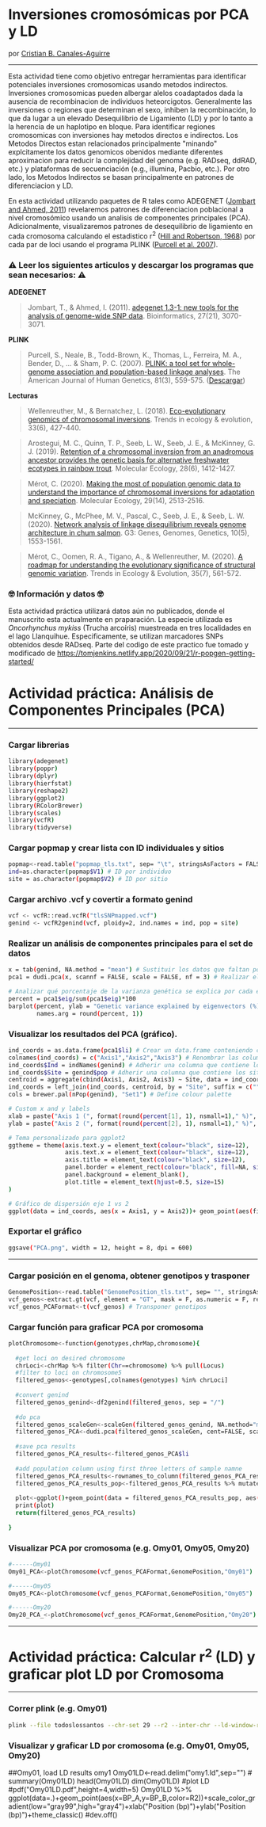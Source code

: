 # Inversiones cromosómicas por PCA y LD

por [Cristian B. Canales-Aguirre](https://www.researchgate.net/profile/Cristian-Canales-Aguirre)
______


Esta actividad tiene como objetivo entregar herramientas para identificar potenciales inversiones cromosomicas usando metodos indirectos. Inversiones cromosomicas pueden albergar alelos coadaptados dada la ausencia de recombinacion de individuos heteorcigotos. Generalmente las inversiones o regiones que determinan el sexo, inhiben la recombinación, lo que da lugar a un elevado Desequilibrio de Ligamiento (LD) y por lo tanto a la herencia de un haplotipo en bloque. Para identificar regiones cromosomicas con inversiones hay metodos directos e indirectos. Los Metodos Directos estan relacionados principalmente "minando" explcitamente los datos genomicos obenidos mediante diferentes aproximacion para reducir la complejidad del genoma (e.g. RADseq, ddRAD, etc.) y plataformas de secuenciación (e.g., illumina, Pacbio, etc.). Por otro lado, los Metodos Indirectos se basan principalmente en patrones de diferenciacion y LD.

En esta actividad utilizando paquetes de R tales como ADEGENET ([Jombart and Ahmed, 2011](https://doi.org/10.1093/bioinformatics/btr521)) revelaremos patrones de diferenciacion poblacional a nivel cromosómico usando un analisis de componentes principales (PCA). Adicionalmente, visualizaremos patrones de desequilibrio de ligamiento en cada cromosoma calculando el estadistico r<sup>2</sup> ([Hill and Robertson, 1968](https://link.springer.com/article/10.1007/BF01245622)) por cada par de loci usando el programa PLINK ([Purcell et al. 2007](https://doi.org/10.1086/519795)).
    
  
  ### :warning: Leer los siguientes articulos y descargar los programas que sean necesarios: :warning:

**ADEGENET**
>Jombart, T., & Ahmed, I. (2011). [adegenet 1.3-1: new tools for the analysis of genome-wide SNP data](https://doi.org/10.1093/bioinformatics/btr521). Bioinformatics, 27(21), 3070-3071.

**PLINK**

>Purcell, S., Neale, B., Todd-Brown, K., Thomas, L., Ferreira, M. A., Bender, D., ... & Sham, P. C. (2007). [PLINK: a tool set for whole-genome association and population-based linkage analyses](https://doi.org/10.1086/519795). The American Journal of Human Genetics, 81(3), 559-575. ([Descargar](https://www.cog-genomics.org/plink/))

**Lecturas**
>Wellenreuther, M., & Bernatchez, L. (2018). [Eco-evolutionary genomics of chromosomal inversions](https://doi.org/10.1016/j.tree.2018.04.002). Trends in ecology & evolution, 33(6), 427-440.

>Arostegui, M. C., Quinn, T. P., Seeb, L. W., Seeb, J. E., & McKinney, G. J. (2019). [Retention of a chromosomal inversion from an anadromous ancestor provides the genetic basis for alternative freshwater ecotypes in rainbow trout](https://doi.org/10.1111/mec.15037). Molecular Ecology, 28(6), 1412-1427.

>Mérot, C. (2020). [Making the most of population genomic data to understand the importance of chromosomal inversions for adaptation and speciation](https://doi.org/10.1111/mec.15500). Molecular Ecology, 29(14), 2513-2516.

>McKinney, G., McPhee, M. V., Pascal, C., Seeb, J. E., & Seeb, L. W. (2020). [Network analysis of linkage disequilibrium reveals genome architecture in chum salmon](https://www.ncbi.nlm.nih.gov/pmc/articles/PMC7202013/). G3: Genes, Genomes, Genetics, 10(5), 1553-1561.

>Mérot, C., Oomen, R. A., Tigano, A., & Wellenreuther, M. (2020). [A roadmap for understanding the evolutionary significance of structural genomic variation](https://doi.org/10.1016/j.tree.2020.03.002). Trends in Ecology & Evolution, 35(7), 561-572.


### :nerd_face: Información y datos :nerd_face:
Esta actividad práctica utilizará datos aún no publicados, donde el manuscrito esta actualmente en praparación. La especie utilizada es _Oncorhynchus mykiss_ (Trucha arcoíris) muestreada en tres localidades en el lago Llanquihue. Especificamente, se utilizan marcadores SNPs obtenidos desde RADseq.
Parte del codigo de este practico fue tomado y modificado de https://tomjenkins.netlify.app/2020/09/21/r-popgen-getting-started/


# Actividad práctica: Análisis de Componentes Principales (PCA)
______

### Cargar librerias
```sh
library(adegenet)
library(poppr)
library(dplyr)
library(hierfstat)
library(reshape2)
library(ggplot2)
library(RColorBrewer)
library(scales)
library(vcfR)
library(tidyverse)
```
### Cargar popmap y crear lista con ID individuales y sitios
```sh
popmap<-read.table("popmap_tls.txt", sep= "\t", stringsAsFactors = FALSE)
ind=as.character(popmap$V1) # ID por individuo
site = as.character(popmap$V2) # ID por sitio
```
### Cargar archivo .vcf y covertir a formato genind
```sh
vcf <- vcfR::read.vcfR("tlsSNPmapped.vcf")
genind <- vcfR2genind(vcf, ploidy=2, ind.names = ind, pop = site)
```

### Realizar un análisis de componentes principales para el set de datos
```sh
x = tab(genind, NA.method = "mean") # Sustituir los datos que faltan por las frecuencias alélicas medias
pca1 = dudi.pca(x, scannf = FALSE, scale = FALSE, nf = 3) # Realizar el PCA

# Analizar qué porcentaje de la varianza genética se explica por cada eje
percent = pca1$eig/sum(pca1$eig)*100
barplot(percent, ylab = "Genetic variance explained by eigenvectors (%)", ylim = c(0,10),
        names.arg = round(percent, 1))
```

### Visualizar los resultados del PCA (gráfico).
```sh
ind_coords = as.data.frame(pca1$li) # Crear un data.frame conteniendo coordinadas individuales
colnames(ind_coords) = c("Axis1","Axis2","Axis3") # Renombrar las columnas del dataframe
ind_coords$Ind = indNames(genind) # Adherir una columna que contiene los individuos
ind_coords$Site = genind$pop # Adherir una columna que contiene los sitios
centroid = aggregate(cbind(Axis1, Axis2, Axis3) ~ Site, data = ind_coords, FUN = mean) # Calcular la posicion del centroide (promedio) por cada población
ind_coords = left_join(ind_coords, centroid, by = "Site", suffix = c("",".cen")) # Adherir las coordenadas del centroide al dataframe ind_coords
cols = brewer.pal(nPop(genind), "Set1") # Define colour palette

# Custom x and y labels
xlab = paste("Axis 1 (", format(round(percent[1], 1), nsmall=1)," %)", sep="")
ylab = paste("Axis 2 (", format(round(percent[2], 1), nsmall=1)," %)", sep="")

# Tema personalizado para ggplot2
ggtheme = theme(axis.text.y = element_text(colour="black", size=12),
                axis.text.x = element_text(colour="black", size=12),
                axis.title = element_text(colour="black", size=12),
                panel.border = element_rect(colour="black", fill=NA, size=1),
                panel.background = element_blank(),
                plot.title = element_text(hjust=0.5, size=15) 
)

# Gráfico de dispersión eje 1 vs 2
ggplot(data = ind_coords, aes(x = Axis1, y = Axis2))+ geom_point(aes(fill = Site), shape = 21, size = 3, show.legend = T)+ labs(x = xlab, y = ylab)+ ggtitle("Llanquihue PCA")+ ggtheme
```

### Exportar el gráfico
```sh
ggsave("PCA.png", width = 12, height = 8, dpi = 600)
```
______

### Cargar posición en el genoma, obtener genotipos y trasponer
```sh
GenomePosition<-read.table("GenomePosition_tls.txt", sep= "", stringsAsFactors = FALSE) # Cargar posición en el genoma
vcf_genos<-extract.gt(vcf, element = "GT", mask = F, as.numeric = F, return.alleles = T, IDtoRowNames = T, extract = T, convertNA = T) # Obtener genotipos
vcf_genos_PCAFormat<-t(vcf_genos) # Transponer genotipos
```

### Cargar función para graficar PCA por cromosoma
```sh
plotChromosome<-function(genotypes,chrMap,chromosome){
  
  #get loci on desired chromosome
  chrLoci<-chrMap %>% filter(Chr==chromosome) %>% pull(Locus)
  #filter to loci on chromosome5
  filtered_genos<-genotypes[,colnames(genotypes) %in% chrLoci]
  
  #convert genind
  filtered_genos_genind<-df2genind(filtered_genos, sep = "/")
  
  #do pca
  filtered_genos_scaleGen<-scaleGen(filtered_genos_genind, NA.method="mean")
  filtered_genos_PCA<-dudi.pca(filtered_genos_scaleGen, cent=FALSE, scale = FALSE, scannf=FALSE, nf=4)
  
  #save pca results
  filtered_genos_PCA_results<-filtered_genos_PCA$li
  
  #add population column using first three letters of sample namne
  filtered_genos_PCA_results<-rownames_to_column(filtered_genos_PCA_results,var="Sample") 
  filtered_genos_PCA_results_pop<-filtered_genos_PCA_results %>% mutate(population=(substr(Sample,1,3)))
  
  plot<-ggplot()+geom_point(data = filtered_genos_PCA_results_pop, aes(x=Axis1,y=Axis2,color=population), size=2, show.legend=T)
  print(plot)
  return(filtered_genos_PCA_results)
  
}
```

### Visualizar PCA por cromosoma (e.g. Omy01, Omy05, Omy20)
```sh
#------Omy01
Omy01_PCA<-plotChromosome(vcf_genos_PCAFormat,GenomePosition,"Omy01")

#------Omy05
Omy05_PCA<-plotChromosome(vcf_genos_PCAFormat,GenomePosition,"Omy05")

#------Omy20
Omy20_PCA_<-plotChromosome(vcf_genos_PCAFormat,GenomePosition,"Omy20")
```
______


# Actividad práctica: Calcular r<sup>2</sup> (LD) y graficar plot LD por Cromosoma
______
### Correr plink (e.g. Omy01)
```sh
plink --file todoslossantos --chr-set 29 --r2 --inter-chr --ld-window-r2 0 --chr 1 --out omy1
```

### Visualizar y graficar LD por cromosoma (e.g. Omy01, Omy05, Omy20)

##Omy01, load LD results omy1
Omy01LD<-read.delim("omy1.ld",sep="") #
summary(Omy01LD)
head(Omy01LD)
dim(Omy01LD)
#plot LD
#pdf("Omy01LD.pdf",height=4,width=5)
Omy01LD %>% ggplot(data=.)+geom_point(aes(x=BP_A,y=BP_B,color=R2))+scale_color_gradient(low="gray99",high="gray4")+xlab("Position (bp)")+ylab("Position (bp)")+theme_classic()
#dev.off()




